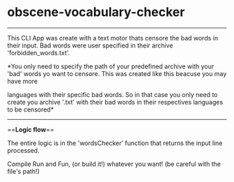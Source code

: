 # obscene-vocabulary-checker

---
This CLI App was create with a text motor thats censore the bad words in their input. Bad words were user specified in their archive 'forbidden_words.txt'.

*You only need to specify the path of your predefined archive with your 'bad' words yo want to censore. This was created like this beacuse you may have more

languages with their specific bad words. So in that case you only need to create you archive '.txt' with their bad words in their respectives languages to be censored*

---
==**Logic flow**==

The entire logic is in the 'wordsChecker' function that returns the input line processed.

Compile Run and Fun, (or build it!) whatever you want! (be careful with the file's path!)
